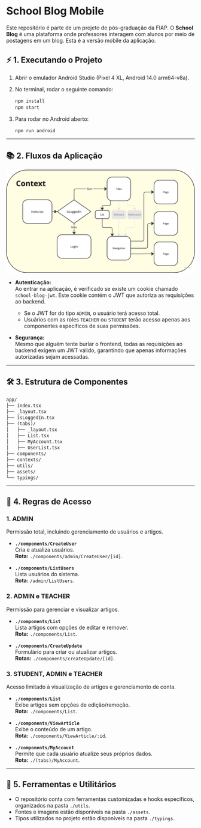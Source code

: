 # School Blog Mobile

Este repositório é parte de um projeto de pós-graduação da FIAP. O **School Blog** é uma plataforma onde professores interagem com alunos por meio de postagens em um blog. Esta é a versão mobile da aplicação.

## ⚡ 1. Executando o Projeto

1. Abrir o emulador Android Studio (Pixel 4 XL, Android 14.0 arm64-v8a).
2. No terminal, rodar o seguinte comando:

    ```bash
    npm install
    npm start
    ```

3. Para rodar no Android aberto:

    ```bash
    npm run android
    ```

---

## 📚 2. Fluxos da Aplicação

![Fluxo do Deploy](./fluxo-blog-mobile.png)

-   **Autenticação:**  
    Ao entrar na aplicação, é verificado se existe um cookie chamado `school-blog-jwt`. Este cookie contém o JWT que autoriza as requisições ao backend.

    -   Se o JWT for do tipo `ADMIN`, o usuário terá acesso total.
    -   Usuários com as roles `TEACHER` ou `STUDENT` terão acesso apenas aos componentes específicos de suas permissões.

-   **Segurança:**  
    Mesmo que alguém tente burlar o frontend, todas as requisições ao backend exigem um JWT válido, garantindo que apenas informações autorizadas sejam acessadas.

---

## 🛠️ 3. Estrutura de Componentes

```plaintext
app/
├── index.tsx
├── _layout.tsx
├── isLoggedIn.tsx
├── (tabs)/
│   ├── _layout.tsx
│   ├── List.tsx
│   ├── MyAccount.tsx
│   ├── UserList.tsx
├── components/
├── contexts/
├── utils/
├── assets/
└── typings/
```

---

## 🔑 4. Regras de Acesso

### **1. ADMIN**

Permissão total, incluindo gerenciamento de usuários e artigos.

-   **`./components/CreateUser`**  
    Cria e atualiza usuários.  
    **Rota:** `./components/admin/CreateUser/[id]`.

-   **`./components/ListUsers`**  
    Lista usuários do sistema.  
    **Rota:** `/admin/ListUsers`.

### **2. ADMIN e TEACHER**

Permissão para gerenciar e visualizar artigos.

-   **`./components/List`**  
    Lista artigos com opções de editar e remover.  
    **Rota:** `./components/List`.

-   **`./components/CreateUpdate`**  
    Formulário para criar ou atualizar artigos.  
    **Rotas:** `./components/createUpdate/[id]`.

### **3. STUDENT, ADMIN e TEACHER**

Acesso limitado à visualização de artigos e gerenciamento de conta.

-   **`./components/List`**  
    Exibe artigos sem opções de edição/remoção.  
    **Rota:** `./components/List`.

-   **`./components/ViewArticle`**  
    Exibe o conteúdo de um artigo.  
    **Rota:** `./components/ViewArticle/:id`.

-   **`./components/MyAccount`**  
    Permite que cada usuário atualize seus próprios dados.  
    **Rota:** `./(tabs)/MyAccount`.

---

## 🔧 5. Ferramentas e Utilitários

-   O repositório conta com ferramentas customizadas e hooks específicos, organizados na pasta `./utils`.
-   Fontes e imagens estão disponíveis na pasta `./assets`.
-   Tipos utilizados no projeto estão disponíveis na pasta `./typings`.
